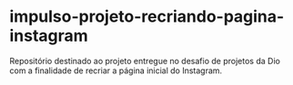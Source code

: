 # impulso-projeto-recriando-pagina-instagram
 Repositório destinado ao projeto entregue no desafio de projetos da Dio com a finalidade de recriar a página inicial do Instagram.
